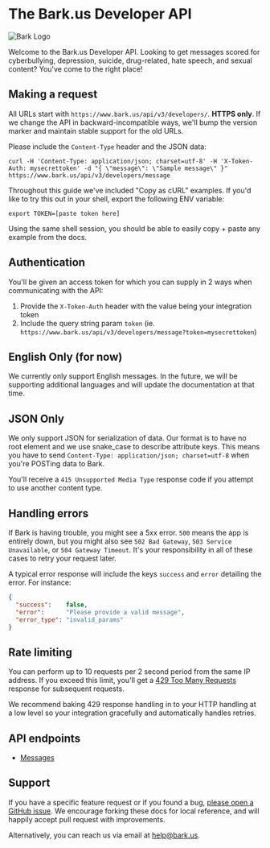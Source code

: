 The Bark.us Developer API
=======================

![Bark Logo](https://www.bark.us/bark-logo-sm.png)

Welcome to the Bark.us Developer API. Looking to get messages scored for cyberbullying, depression, suicide, drug-related, hate speech, and sexual content? You've come to the right
place!

Making a request
----------------

All URLs start with `https://www.bark.us/api/v3/developers/`. **HTTPS only**. If we change the API in backward-incompatible ways, we'll bump the version marker and maintain stable support for the old URLs.

Please include the `Content-Type` header and the JSON data:

```shell
curl -H 'Content-Type: application/json; charset=utf-8' -H 'X-Token-Auth: mysecrettoken' -d "{ \"message\": \"Sample message\" }" https://www.bark.us/api/v3/developers/message
```

Throughout this guide we've included "Copy as cURL" examples. If you'd like to try this out in your shell, export the following ENV variable:

``` shell
export TOKEN=[paste token here]
```

Using the same shell session, you should be able to easily copy + paste any
example from the docs.

Authentication
--------------

You'll be given an access token for which you can supply in 2 ways when
communicating with the API:

1. Provide the `X-Token-Auth` header with the value being your integration token
2. Include the query string param `token` (ie. `https://www.bark.us/api/v3/developers/message?token=mysecrettoken`)

English Only (for now)
---------

We currently only support English messages. In the future, we will be
supporting additional languages and will update the documentation at that time.

JSON Only
---------

We only support JSON for serialization of data. Our format is to have no root element and we use snake\_case to describe attribute keys. This means you have to send `Content-Type: application/json; charset=utf-8` when you're POSTing data to Bark.

You'll receive a `415 Unsupported Media Type` response code if you attempt to use another content type.

Handling errors
---------------

If Bark is having trouble, you might see a 5xx error. `500` means the app is entirely down, but you might also see `502 Bad Gateway`, `503 Service Unavailable`, or `504 Gateway Timeout`. It's your responsibility in all of these cases to retry your request later.

A typical error response will include the keys `success` and `error` detailing the error. For instance:

```json
{
  "success":    false,
  "error":      "Please provide a valid message",
  "error_type": "invalid_params"
}
```

Rate limiting
-------------

You can perform up to 10 requests per 2 second period from the same IP address. If you exceed this limit,
you'll get a [429 Too Many Requests](http://tools.ietf.org/html/draft-nottingham-http-new-status-02#section-4)
response for subsequent requests.

We recommend baking 429 response handling in to your HTTP handling at a low level so your integration gracefully and automatically handles retries.

API endpoints
-------------
- [Messages](https://github.com/Bark-us/developer-api-docs/blob/master/messages.md)

Support
-------

If you have a specific feature request or if you found a bug, [please open a GitHub issue](https://github.com/Bark-us/devoper-api-docs/issues). We encourage forking these docs for local reference, and will happily accept pull request with improvements.

Alternatively, you can reach us via email at <help@bark.us>.

